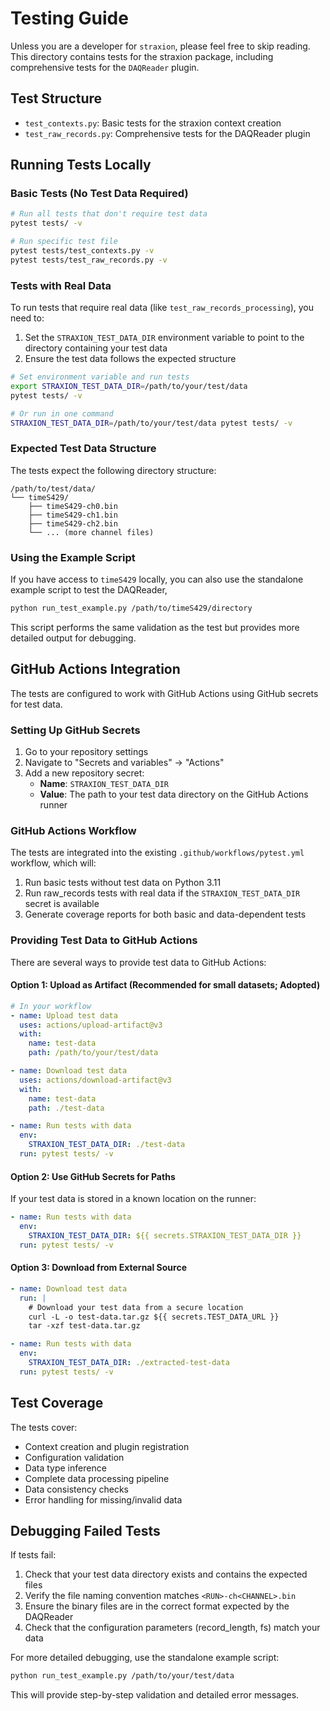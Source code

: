 # Testing Guide

Unless you are a developer for `straxion`, please feel free to skip reading. This directory contains tests for the straxion package, including comprehensive tests for the `DAQReader` plugin.

## Test Structure

- `test_contexts.py`: Basic tests for the straxion context creation
- `test_raw_records.py`: Comprehensive tests for the DAQReader plugin

## Running Tests Locally

### Basic Tests (No Test Data Required)

```bash
# Run all tests that don't require test data
pytest tests/ -v

# Run specific test file
pytest tests/test_contexts.py -v
pytest tests/test_raw_records.py -v
```

### Tests with Real Data

To run tests that require real data (like `test_raw_records_processing`), you need to:

1. Set the `STRAXION_TEST_DATA_DIR` environment variable to point to the directory containing your test data
2. Ensure the test data follows the expected structure

```bash
# Set environment variable and run tests
export STRAXION_TEST_DATA_DIR=/path/to/your/test/data
pytest tests/ -v

# Or run in one command
STRAXION_TEST_DATA_DIR=/path/to/your/test/data pytest tests/ -v
```

### Expected Test Data Structure

The tests expect the following directory structure:

```
/path/to/test/data/
└── timeS429/
    ├── timeS429-ch0.bin
    ├── timeS429-ch1.bin
    ├── timeS429-ch2.bin
    └── ... (more channel files)
```

### Using the Example Script

If you have access to `timeS429` locally, you can also use the standalone example script to test the DAQReader,

```bash
python run_test_example.py /path/to/timeS429/directory
```

This script performs the same validation as the test but provides more detailed output for debugging.

## GitHub Actions Integration

The tests are configured to work with GitHub Actions using GitHub secrets for test data.

### Setting Up GitHub Secrets

1. Go to your repository settings
2. Navigate to "Secrets and variables" → "Actions"
3. Add a new repository secret:
   - **Name**: `STRAXION_TEST_DATA_DIR`
   - **Value**: The path to your test data directory on the GitHub Actions runner

### GitHub Actions Workflow

The tests are integrated into the existing `.github/workflows/pytest.yml` workflow, which will:

1. Run basic tests without test data on Python 3.11
2. Run raw_records tests with real data if the `STRAXION_TEST_DATA_DIR` secret is available
3. Generate coverage reports for both basic and data-dependent tests

### Providing Test Data to GitHub Actions

There are several ways to provide test data to GitHub Actions:

#### Option 1: Upload as Artifact (Recommended for small datasets; Adopted)

```yaml
# In your workflow
- name: Upload test data
  uses: actions/upload-artifact@v3
  with:
    name: test-data
    path: /path/to/your/test/data

- name: Download test data
  uses: actions/download-artifact@v3
  with:
    name: test-data
    path: ./test-data

- name: Run tests with data
  env:
    STRAXION_TEST_DATA_DIR: ./test-data
  run: pytest tests/ -v
```

#### Option 2: Use GitHub Secrets for Paths

If your test data is stored in a known location on the runner:

```yaml
- name: Run tests with data
  env:
    STRAXION_TEST_DATA_DIR: ${{ secrets.STRAXION_TEST_DATA_DIR }}
  run: pytest tests/ -v
```

#### Option 3: Download from External Source

```yaml
- name: Download test data
  run: |
    # Download your test data from a secure location
    curl -L -o test-data.tar.gz ${{ secrets.TEST_DATA_URL }}
    tar -xzf test-data.tar.gz

- name: Run tests with data
  env:
    STRAXION_TEST_DATA_DIR: ./extracted-test-data
  run: pytest tests/ -v
```

## Test Coverage

The tests cover:

- Context creation and plugin registration
- Configuration validation
- Data type inference
- Complete data processing pipeline
- Data consistency checks
- Error handling for missing/invalid data

## Debugging Failed Tests

If tests fail:

1. Check that your test data directory exists and contains the expected files
2. Verify the file naming convention matches `<RUN>-ch<CHANNEL>.bin`
3. Ensure the binary files are in the correct format expected by the DAQReader
4. Check that the configuration parameters (record_length, fs) match your data

For more detailed debugging, use the standalone example script:

```bash
python run_test_example.py /path/to/your/test/data
```

This will provide step-by-step validation and detailed error messages.
